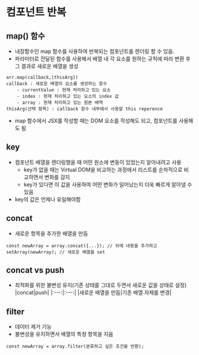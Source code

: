 # 컴포넌트 반복

## map() 함수
* 내장함수인 map 함수를 사용하여 반복되는 컴포넌트를 렌더링 할 수 있음.
* 파라미터로 전달된 함수를 사용해서 배열 내 각 요소를 원하는 규칙에 따라 변환 후 그 결과로 새로운 배열을 생성
```
arr.map(callback,[thisArg])
callback : 새로운 배열의 요소를 생성하는 함수
    - currentValue : 현재 처리하고 있는 요소
    - index : 현재 처리하고 있는 요소의 index 값
    - array : 현재 처리하고 있는 원본 배역
thisArg(선택 항목) : callback 함수 내부에서 사용할 this reperence
```
* map 함수에서 JSX를 작성할 때는 DOM 요소를 작성해도 되고, 컴포넌트를 사용해도 됨

## key
* 컴포넌트 배열을 렌더링했을 때 어떤 원소에 변동이 있었는지 알아내려고 사용
    - key가 없을 때는 Virtual DOM을 비교하는 과정에서 리스트를 순차적으로 비교하면서 변화를 감지
    - key가 있다면 이 값을 사용하여 어떤 변화가 일어났는지 더욱 빠르게 알아낼 수 있음
* key의 값은 언제나 유일해야함

## concat
* 새로운 항목을 추가한 배열을 만듬
```
const newArray = array.concat({...}); // 뒤에 내용을 추가하고
setArray(newArray); // 새로운 배열을 set
```
## concat vs push
* 최적화를 위한 불변성 유지(기존 상태를 그대로 두면서 새로운 값을 상태로 설정)
|concat|push|
|:---:|:---:|
|새로운 배열을 만듬|기존 배열 자체를 변경|

## filter
* 데이터 제거 기능
* 불변성을 유지하면서 배열의 특정 항목을 지움
```
const newArray = array.filter(분류하고 싶은 조건을 반환); 
```